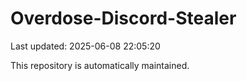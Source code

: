 # Overdose-Discord-Stealer

Last updated: 2025-06-08 22:05:20

This repository is automatically maintained.
